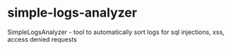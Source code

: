 # simple-logs-analyzer
SimpleLogsAnalyzer - tool to automatically sort logs for sql injections, xss, access denied requests
